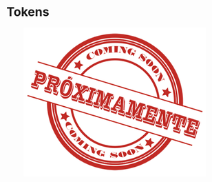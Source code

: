 # Tokens



<figure><img src="../../.gitbook/assets/image (4).png" alt=""><figcaption></figcaption></figure>
